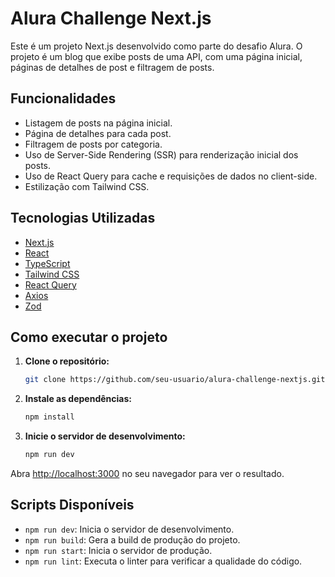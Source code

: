 # Alura Challenge Next.js

Este é um projeto Next.js desenvolvido como parte do desafio Alura. O projeto é um blog que exibe posts de uma API, com uma página inicial, páginas de detalhes de post e filtragem de posts.

## Funcionalidades

- Listagem de posts na página inicial.
- Página de detalhes para cada post.
- Filtragem de posts por categoria.
- Uso de Server-Side Rendering (SSR) para renderização inicial dos posts.
- Uso de React Query para cache e requisições de dados no client-side.
- Estilização com Tailwind CSS.

## Tecnologias Utilizadas

- [Next.js](https://nextjs.org/)
- [React](https://react.dev/)
- [TypeScript](https://www.typescriptlang.org/)
- [Tailwind CSS](https://tailwindcss.com/)
- [React Query](https://tanstack.com/query/latest)
- [Axios](https://axios-http.com/)
- [Zod](https://zod.dev/)

## Como executar o projeto

1. **Clone o repositório:**

   ```bash
   git clone https://github.com/seu-usuario/alura-challenge-nextjs.git
   ```

2. **Instale as dependências:**

   ```bash
   npm install
   ```

3. **Inicie o servidor de desenvolvimento:**

   ```bash
   npm run dev
   ```

Abra [http://localhost:3000](http://localhost:3000) no seu navegador para ver o resultado.

## Scripts Disponíveis

- `npm run dev`: Inicia o servidor de desenvolvimento.
- `npm run build`: Gera a build de produção do projeto.
- `npm run start`: Inicia o servidor de produção.
- `npm run lint`: Executa o linter para verificar a qualidade do código.
